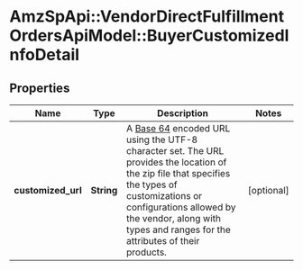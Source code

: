 # AmzSpApi::VendorDirectFulfillmentOrdersApiModel::BuyerCustomizedInfoDetail

## Properties
Name | Type | Description | Notes
------------ | ------------- | ------------- | -------------
**customized_url** | **String** | A [Base 64](https://datatracker.ietf.org/doc/html/rfc4648#section-4) encoded URL using the UTF-8 character set. The URL provides the location of the zip file that specifies the types of customizations or configurations allowed by the vendor, along with types and ranges for the attributes of their products. | [optional] 

